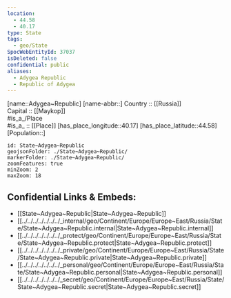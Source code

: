 ```yaml
---
location:
  - 44.58
  - 40.17
type: State
tags:
  - geo/State
SpocWebEntityId: 37037
isDeleted: false
confidential: public
aliases:
  - Adygea Republic
  - Republic of Adygea 
---
```

[name::Adygea~Republic] 
[name-abbr::] 
Country :: [[Russia]]  
Capital :: [[Maykop]]  
#is_a_/Place  
#is_a_ :: [[Place]] 
[has_place_longitude::40.17] 
[has_place_latitude::44.58] 
[Population::] 



```leaflet
id: State~Adygea~Republic
geojsonFolder: ./State~Adygea~Republic/
markerFolder: ./State~Adygea~Republic/
zoomFeatures: true 
minZoom: 2 
maxZoom: 18
```


## Confidential Links & Embeds: 
- [[State~Adygea~Republic|State~Adygea~Republic]]  
- [[../../../../../../../_internal/geo/Continent/Europe/Europe~East/Russia/State/State~Adygea~Republic.internal|State~Adygea~Republic.internal]] 
- [[../../../../../../../_protect/geo/Continent/Europe/Europe~East/Russia/State/State~Adygea~Republic.protect|State~Adygea~Republic.protect]] 
- [[../../../../../../../_private/geo/Continent/Europe/Europe~East/Russia/State/State~Adygea~Republic.private|State~Adygea~Republic.private]] 
- [[../../../../../../../_personal/geo/Continent/Europe/Europe~East/Russia/State/State~Adygea~Republic.personal|State~Adygea~Republic.personal]] 
- [[../../../../../../../_secret/geo/Continent/Europe/Europe~East/Russia/State/State~Adygea~Republic.secret|State~Adygea~Republic.secret]] 

